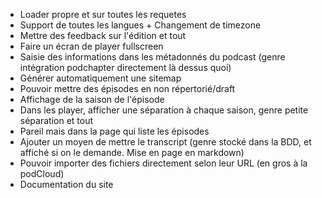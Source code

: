 - Loader propre et sur toutes les requetes
- Support de toutes les langues + Changement de timezone
- Mettre des feedback sur l'édition et tout
- Faire un écran de player fullscreen
- Saisie des informations dans les métadonnés du podcast (genre intégration podchapter directement là dessus quoi)
- Générer automatiquement une sitemap
- Pouvoir mettre des épisodes en non répertorié/draft
- Affichage de la saison de l'épisode
- Dans les player, afficher une séparation à chaque saison, genre petite séparation et tout
- Pareil mais dans la page qui liste les épisodes
- Ajouter un moyen de mettre le transcript (genre stocké dans la BDD, et affiché si on le demande. Mise en page en markdown)
- Pouvoir importer des fichiers directement selon leur URL (en gros à la podCloud)
- Documentation du site